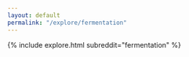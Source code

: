 ```yaml
---
layout: default
permalink: "/explore/fermentation"
---
```


{% include explore.html subreddit="fermentation" %}
